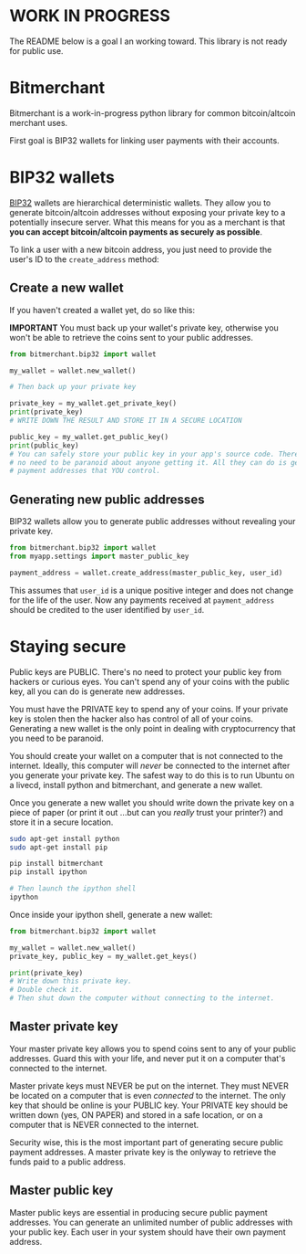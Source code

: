 # WORK IN PROGRESS

The README below is a goal I an working toward. This library is not ready
for public use.

# Bitmerchant
Bitmerchant is a work-in-progress python library for common bitcoin/altcoin
merchant uses.

First goal is BIP32 wallets for linking user payments with their accounts.

# BIP32 wallets

[BIP32](https://github.com/bitcoin/bips/blob/master/bip-0032.mediawiki#)
wallets are hierarchical deterministic wallets. They allow you to generate
bitcoin/altcoin addresses without exposing your private key to a potentially
insecure server. What this means for you as a merchant is that **you can accept
bitcoin/altcoin payments as securely as possible**.

To link a user with a new bitcoin address, you just need to provide the user's
ID to the `create_address` method:

## Create a new wallet

If you haven't created a wallet yet, do so like this:

**IMPORTANT** You must back up your wallet's private key, otherwise you won't
be able to retrieve the coins sent to your public addresses.

```python
from bitmerchant.bip32 import wallet

my_wallet = wallet.new_wallet()

# Then back up your private key

private_key = my_wallet.get_private_key()
print(private_key)
# WRITE DOWN THE RESULT AND STORE IT IN A SECURE LOCATION

public_key = my_wallet.get_public_key()
print(public_key)
# You can safely store your public key in your app's source code. There's
# no need to be paranoid about anyone getting it. All they can do is generate
# payment addresses that YOU control.
```

## Generating new public addresses

BIP32 wallets allow you to generate public addresses without revealing your
private key. 

```python
from bitmerchant.bip32 import wallet
from myapp.settings import master_public_key

payment_address = wallet.create_address(master_public_key, user_id)
```

This assumes that `user_id` is a unique positive integer and does not change
for the life of the user. Now any payments received at `payment_address`
should be credited to the user identified by `user_id`.

# Staying secure

Public keys are PUBLIC. There's no need to protect your public key from
hackers or curious eyes. You can't spend any of your coins with the public
key, all you can do is generate new addresses.

You must have the PRIVATE key to spend any of your coins. If your private
key is stolen then the hacker also has control of all of your coins.
Generating a new wallet is the only point in dealing with cryptocurrency
that you need to be paranoid.

You should create your wallet on a computer that is not connected to the
internet. Ideally, this computer will *never* be connected to the internet
after you generate your private key. The safest way to do this is to run
Ubuntu on a livecd, install python and bitmerchant, and generate a new wallet.

Once you generate a new wallet you should write down the private key on a
piece of paper (or print it out ...but can you *really* trust your printer?)
and store it in a secure location.

```sh
sudo apt-get install python
sudo apt-get install pip

pip install bitmerchant
pip install ipython

# Then launch the ipython shell
ipython
```

Once inside your ipython shell, generate a new wallet:

```python
from bitmerchant.bip32 import wallet

my_wallet = wallet.new_wallet()
private_key, public_key = my_wallet.get_keys()

print(private_key)
# Write down this private key.
# Double check it.
# Then shut down the computer without connecting to the internet.
```

## Master private key

Your master private key allows you to spend coins sent to any of your public
addresses. Guard this with your life, and never put it on a computer that's
connected to the internet.

Master private keys must NEVER be put on the internet. They must NEVER be
located on a computer that is even *connected* to the internet. The only key
that should be online is your PUBLIC key. Your PRIVATE key should be written
down (yes, ON PAPER) and stored in a safe location, or on a computer that is
NEVER connected to the internet.

Security wise, this is the most important part of generating secure public
payment addresses. A master private key is the onlyway to retrieve the funds
paid to a public address.

## Master public key

Master public keys are essential in producing secure public payment addresses.
You can generate an unlimited number of public addresses with your public key.
Each user in your system should have their own payment address.
